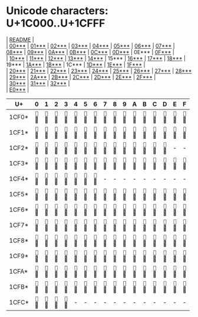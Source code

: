# Unicode characters: U+1C000..U+1CFFF

| [README](README.md) |\
| [00\*\*\*](00xxx.md) | [01\*\*\*](01xxx.md) | [02\*\*\*](02xxx.md) | [03\*\*\*](03xxx.md) | [04\*\*\*](04xxx.md) | [05\*\*\*](05xxx.md) | [06\*\*\*](06xxx.md) | [07\*\*\*](07xxx.md) | [08\*\*\*](08xxx.md) | [09\*\*\*](09xxx.md) | [0A\*\*\*](0Axxx.md) | [0B\*\*\*](0Bxxx.md) | [0C\*\*\*](0Cxxx.md) | [0D\*\*\*](0Dxxx.md) | 0E\*\*\* | [0F\*\*\*](0Fxxx.md) |\
| [10\*\*\*](10xxx.md) | [11\*\*\*](11xxx.md) | [12\*\*\*](12xxx.md) | [13\*\*\*](13xxx.md) | [14\*\*\*](14xxx.md) | 15\*\*\* | [16\*\*\*](16xxx.md) | [17\*\*\*](17xxx.md) | [18\*\*\*](18xxx.md) | 19\*\*\* | [1A\*\*\*](1Axxx.md) | [1B\*\*\*](1Bxxx.md) | 1C\*\*\* | [1D\*\*\*](1Dxxx.md) | [1E\*\*\*](1Exxx.md) | [1F\*\*\*](1Fxxx.md) |\
| [20\*\*\*](20xxx.md) | [21\*\*\*](21xxx.md) | [22\*\*\*](22xxx.md) | [23\*\*\*](23xxx.md) | [24\*\*\*](24xxx.md) | [25\*\*\*](25xxx.md) | [26\*\*\*](26xxx.md) | [27\*\*\*](27xxx.md) | [28\*\*\*](28xxx.md) | [29\*\*\*](29xxx.md) | [2A\*\*\*](2Axxx.md) | [2B\*\*\*](2Bxxx.md) | [2C\*\*\*](2Cxxx.md) | [2D\*\*\*](2Dxxx.md) | [2E\*\*\*](2Exxx.md) | [2F\*\*\*](2Fxxx.md) |\
| [30\*\*\*](30xxx.md) | [31\*\*\*](31xxx.md) | [32\*\*\*](32xxx.md) |\
| [E0\*\*\*](E0xxx.md) |

| U+ | 0 | 1 | 2 | 3 | 4 | 5 | 6 | 7 | 8 | 9 | A | B | C | D | E | F |
| - | :-: | :-: | :-: | :-: | :-: | :-: | :-: | :-: | :-: | :-: | :-: | :-: | :-: | :-: | :-: | :-: |
| 1CF0\* | <span id="1CF00" title="U+1CF00 ZNAMENNY COMBINING MARK GORAZDO NIZKO S KRYZHEM ON LEFT, Mn">`𜼀`<br>𜼀</span> | <span id="1CF01" title="U+1CF01 ZNAMENNY COMBINING MARK NIZKO S KRYZHEM ON LEFT, Mn">`𜼁`<br>𜼁</span> | <span id="1CF02" title="U+1CF02 ZNAMENNY COMBINING MARK TSATA ON LEFT, Mn">`𜼂`<br>𜼂</span> | <span id="1CF03" title="U+1CF03 ZNAMENNY COMBINING MARK GORAZDO NIZKO ON LEFT, Mn">`𜼃`<br>𜼃</span> | <span id="1CF04" title="U+1CF04 ZNAMENNY COMBINING MARK NIZKO ON LEFT, Mn">`𜼄`<br>𜼄</span> | <span id="1CF05" title="U+1CF05 ZNAMENNY COMBINING MARK SREDNE ON LEFT, Mn">`𜼅`<br>𜼅</span> | <span id="1CF06" title="U+1CF06 ZNAMENNY COMBINING MARK MALO POVYSHE ON LEFT, Mn">`𜼆`<br>𜼆</span> | <span id="1CF07" title="U+1CF07 ZNAMENNY COMBINING MARK POVYSHE ON LEFT, Mn">`𜼇`<br>𜼇</span> | <span id="1CF08" title="U+1CF08 ZNAMENNY COMBINING MARK VYSOKO ON LEFT, Mn">`𜼈`<br>𜼈</span> | <span id="1CF09" title="U+1CF09 ZNAMENNY COMBINING MARK MALO POVYSHE S KHOKHLOM ON LEFT, Mn">`𜼉`<br>𜼉</span> | <span id="1CF0A" title="U+1CF0A ZNAMENNY COMBINING MARK POVYSHE S KHOKHLOM ON LEFT, Mn">`𜼊`<br>𜼊</span> | <span id="1CF0B" title="U+1CF0B ZNAMENNY COMBINING MARK VYSOKO S KHOKHLOM ON LEFT, Mn">`𜼋`<br>𜼋</span> | <span id="1CF0C" title="U+1CF0C ZNAMENNY COMBINING MARK GORAZDO NIZKO S KRYZHEM ON RIGHT, Mn">`𜼌`<br>𜼌</span> | <span id="1CF0D" title="U+1CF0D ZNAMENNY COMBINING MARK NIZKO S KRYZHEM ON RIGHT, Mn">`𜼍`<br>𜼍</span> | <span id="1CF0E" title="U+1CF0E ZNAMENNY COMBINING MARK TSATA ON RIGHT, Mn">`𜼎`<br>𜼎</span> | <span id="1CF0F" title="U+1CF0F ZNAMENNY COMBINING MARK GORAZDO NIZKO ON RIGHT, Mn">`𜼏`<br>𜼏</span> |
| 1CF1\* | <span id="1CF10" title="U+1CF10 ZNAMENNY COMBINING MARK NIZKO ON RIGHT, Mn">`𜼐`<br>𜼐</span> | <span id="1CF11" title="U+1CF11 ZNAMENNY COMBINING MARK SREDNE ON RIGHT, Mn">`𜼑`<br>𜼑</span> | <span id="1CF12" title="U+1CF12 ZNAMENNY COMBINING MARK MALO POVYSHE ON RIGHT, Mn">`𜼒`<br>𜼒</span> | <span id="1CF13" title="U+1CF13 ZNAMENNY COMBINING MARK POVYSHE ON RIGHT, Mn">`𜼓`<br>𜼓</span> | <span id="1CF14" title="U+1CF14 ZNAMENNY COMBINING MARK VYSOKO ON RIGHT, Mn">`𜼔`<br>𜼔</span> | <span id="1CF15" title="U+1CF15 ZNAMENNY COMBINING MARK MALO POVYSHE S KHOKHLOM ON RIGHT, Mn">`𜼕`<br>𜼕</span> | <span id="1CF16" title="U+1CF16 ZNAMENNY COMBINING MARK POVYSHE S KHOKHLOM ON RIGHT, Mn">`𜼖`<br>𜼖</span> | <span id="1CF17" title="U+1CF17 ZNAMENNY COMBINING MARK VYSOKO S KHOKHLOM ON RIGHT, Mn">`𜼗`<br>𜼗</span> | <span id="1CF18" title="U+1CF18 ZNAMENNY COMBINING MARK TSATA S KRYZHEM, Mn">`𜼘`<br>𜼘</span> | <span id="1CF19" title="U+1CF19 ZNAMENNY COMBINING MARK MALO POVYSHE S KRYZHEM, Mn">`𜼙`<br>𜼙</span> | <span id="1CF1A" title="U+1CF1A ZNAMENNY COMBINING MARK STRANNO MALO POVYSHE, Mn">`𜼚`<br>𜼚</span> | <span id="1CF1B" title="U+1CF1B ZNAMENNY COMBINING MARK POVYSHE S KRYZHEM, Mn">`𜼛`<br>𜼛</span> | <span id="1CF1C" title="U+1CF1C ZNAMENNY COMBINING MARK POVYSHE STRANNO, Mn">`𜼜`<br>𜼜</span> | <span id="1CF1D" title="U+1CF1D ZNAMENNY COMBINING MARK VYSOKO S KRYZHEM, Mn">`𜼝`<br>𜼝</span> | <span id="1CF1E" title="U+1CF1E ZNAMENNY COMBINING MARK MALO POVYSHE STRANNO, Mn">`𜼞`<br>𜼞</span> | <span id="1CF1F" title="U+1CF1F ZNAMENNY COMBINING MARK GORAZDO VYSOKO, Mn">`𜼟`<br>𜼟</span> |
| 1CF2\* | <span id="1CF20" title="U+1CF20 ZNAMENNY COMBINING MARK ZELO, Mn">`𜼠`<br>𜼠</span> | <span id="1CF21" title="U+1CF21 ZNAMENNY COMBINING MARK ON, Mn">`𜼡`<br>𜼡</span> | <span id="1CF22" title="U+1CF22 ZNAMENNY COMBINING MARK RAVNO, Mn">`𜼢`<br>𜼢</span> | <span id="1CF23" title="U+1CF23 ZNAMENNY COMBINING MARK TIKHAYA, Mn">`𜼣`<br>𜼣</span> | <span id="1CF24" title="U+1CF24 ZNAMENNY COMBINING MARK BORZAYA, Mn">`𜼤`<br>𜼤</span> | <span id="1CF25" title="U+1CF25 ZNAMENNY COMBINING MARK UDARKA, Mn">`𜼥`<br>𜼥</span> | <span id="1CF26" title="U+1CF26 ZNAMENNY COMBINING MARK PODVERTKA, Mn">`𜼦`<br>𜼦</span> | <span id="1CF27" title="U+1CF27 ZNAMENNY COMBINING MARK LOMKA, Mn">`𜼧`<br>𜼧</span> | <span id="1CF28" title="U+1CF28 ZNAMENNY COMBINING MARK KUPNAYA, Mn">`𜼨`<br>𜼨</span> | <span id="1CF29" title="U+1CF29 ZNAMENNY COMBINING MARK KACHKA, Mn">`𜼩`<br>𜼩</span> | <span id="1CF2A" title="U+1CF2A ZNAMENNY COMBINING MARK ZEVOK, Mn">`𜼪`<br>𜼪</span> | <span id="1CF2B" title="U+1CF2B ZNAMENNY COMBINING MARK SKOBA, Mn">`𜼫`<br>𜼫</span> | <span id="1CF2C" title="U+1CF2C ZNAMENNY COMBINING MARK RAZSEKA, Mn">`𜼬`<br>𜼬</span> | <span id="1CF2D" title="U+1CF2D ZNAMENNY COMBINING MARK KRYZH ON LEFT, Mn">`𜼭`<br>𜼭</span> | <span id="1CF2E" title="U+1CF2E (not assigned)">-</span> | <span id="1CF2F" title="U+1CF2F (not assigned)">-</span> |
| 1CF3\* | <span id="1CF30" title="U+1CF30 ZNAMENNY COMBINING TONAL RANGE MARK MRACHNO, Mn">`𜼰`<br>𜼰</span> | <span id="1CF31" title="U+1CF31 ZNAMENNY COMBINING TONAL RANGE MARK SVETLO, Mn">`𜼱`<br>𜼱</span> | <span id="1CF32" title="U+1CF32 ZNAMENNY COMBINING TONAL RANGE MARK TRESVETLO, Mn">`𜼲`<br>𜼲</span> | <span id="1CF33" title="U+1CF33 ZNAMENNY COMBINING MARK ZADERZHKA, Mn">`𜼳`<br>𜼳</span> | <span id="1CF34" title="U+1CF34 ZNAMENNY COMBINING MARK DEMESTVENNY ZADERZHKA, Mn">`𜼴`<br>𜼴</span> | <span id="1CF35" title="U+1CF35 ZNAMENNY COMBINING MARK OTSECHKA, Mn">`𜼵`<br>𜼵</span> | <span id="1CF36" title="U+1CF36 ZNAMENNY COMBINING MARK PODCHASHIE, Mn">`𜼶`<br>𜼶</span> | <span id="1CF37" title="U+1CF37 ZNAMENNY COMBINING MARK PODCHASHIE WITH VERTICAL STROKE, Mn">`𜼷`<br>𜼷</span> | <span id="1CF38" title="U+1CF38 ZNAMENNY COMBINING MARK CHASHKA, Mn">`𜼸`<br>𜼸</span> | <span id="1CF39" title="U+1CF39 ZNAMENNY COMBINING MARK CHASHKA POLNAYA, Mn">`𜼹`<br>𜼹</span> | <span id="1CF3A" title="U+1CF3A ZNAMENNY COMBINING MARK OBLACHKO, Mn">`𜼺`<br>𜼺</span> | <span id="1CF3B" title="U+1CF3B ZNAMENNY COMBINING MARK SOROCHYA NOZHKA, Mn">`𜼻`<br>𜼻</span> | <span id="1CF3C" title="U+1CF3C ZNAMENNY COMBINING MARK TOCHKA, Mn">`𜼼`<br>𜼼</span> | <span id="1CF3D" title="U+1CF3D ZNAMENNY COMBINING MARK DVOETOCHIE, Mn">`𜼽`<br>𜼽</span> | <span id="1CF3E" title="U+1CF3E ZNAMENNY COMBINING ATTACHING VERTICAL OMET, Mn">`𜼾`<br>𜼾</span> | <span id="1CF3F" title="U+1CF3F ZNAMENNY COMBINING MARK CURVED OMET, Mn">`𜼿`<br>𜼿</span> |
| 1CF4\* | <span id="1CF40" title="U+1CF40 ZNAMENNY COMBINING MARK KRYZH, Mn">`𜽀`<br>𜽀</span> | <span id="1CF41" title="U+1CF41 ZNAMENNY COMBINING LOWER TONAL RANGE INDICATOR, Mn">`𜽁`<br>𜽁</span> | <span id="1CF42" title="U+1CF42 ZNAMENNY PRIZNAK MODIFIER LEVEL-2, Mn">`𜽂`<br>𜽂</span> | <span id="1CF43" title="U+1CF43 ZNAMENNY PRIZNAK MODIFIER LEVEL-3, Mn">`𜽃`<br>𜽃</span> | <span id="1CF44" title="U+1CF44 ZNAMENNY PRIZNAK MODIFIER DIRECTION FLIP, Mn">`𜽄`<br>𜽄</span> | <span id="1CF45" title="U+1CF45 ZNAMENNY PRIZNAK MODIFIER KRYZH, Mn">`𜽅`<br>𜽅</span> | <span id="1CF46" title="U+1CF46 ZNAMENNY PRIZNAK MODIFIER ROG, Mn">`𜽆`<br>𜽆</span> | <span id="1CF47" title="U+1CF47 (not assigned)">-</span> | <span id="1CF48" title="U+1CF48 (not assigned)">-</span> | <span id="1CF49" title="U+1CF49 (not assigned)">-</span> | <span id="1CF4A" title="U+1CF4A (not assigned)">-</span> | <span id="1CF4B" title="U+1CF4B (not assigned)">-</span> | <span id="1CF4C" title="U+1CF4C (not assigned)">-</span> | <span id="1CF4D" title="U+1CF4D (not assigned)">-</span> | <span id="1CF4E" title="U+1CF4E (not assigned)">-</span> | <span id="1CF4F" title="U+1CF4F (not assigned)">-</span> |
| 1CF5\* | <span id="1CF50" title="U+1CF50 ZNAMENNY NEUME KRYUK, So">`𜽐`<br>𜽐</span> | <span id="1CF51" title="U+1CF51 ZNAMENNY NEUME KRYUK TIKHY, So">`𜽑`<br>𜽑</span> | <span id="1CF52" title="U+1CF52 ZNAMENNY NEUME PARAKLIT, So">`𜽒`<br>𜽒</span> | <span id="1CF53" title="U+1CF53 ZNAMENNY NEUME DVA V CHELNU, So">`𜽓`<br>𜽓</span> | <span id="1CF54" title="U+1CF54 ZNAMENNY NEUME KLYUCH, So">`𜽔`<br>𜽔</span> | <span id="1CF55" title="U+1CF55 ZNAMENNY NEUME ZANOZHEK, So">`𜽕`<br>𜽕</span> | <span id="1CF56" title="U+1CF56 ZNAMENNY NEUME STOPITSA, So">`𜽖`<br>𜽖</span> | <span id="1CF57" title="U+1CF57 ZNAMENNY NEUME STOPITSA S OCHKOM, So">`𜽗`<br>𜽗</span> | <span id="1CF58" title="U+1CF58 ZNAMENNY NEUME PEREVODKA, So">`𜽘`<br>𜽘</span> | <span id="1CF59" title="U+1CF59 ZNAMENNY NEUME PEREVODKA NEPOSTOYANNAYA, So">`𜽙`<br>𜽙</span> | <span id="1CF5A" title="U+1CF5A ZNAMENNY NEUME STOPITSA WITH SOROCHYA NOZHKA, So">`𜽚`<br>𜽚</span> | <span id="1CF5B" title="U+1CF5B ZNAMENNY NEUME CHELYUSTKA, So">`𜽛`<br>𜽛</span> | <span id="1CF5C" title="U+1CF5C ZNAMENNY NEUME PALKA, So">`𜽜`<br>𜽜</span> | <span id="1CF5D" title="U+1CF5D ZNAMENNY NEUME ZAPYATAYA, So">`𜽝`<br>𜽝</span> | <span id="1CF5E" title="U+1CF5E ZNAMENNY NEUME GOLUBCHIK BORZY, So">`𜽞`<br>𜽞</span> | <span id="1CF5F" title="U+1CF5F ZNAMENNY NEUME GOLUBCHIK TIKHY, So">`𜽟`<br>𜽟</span> |
| 1CF6\* | <span id="1CF60" title="U+1CF60 ZNAMENNY NEUME GOLUBCHIK MRACHNY, So">`𜽠`<br>𜽠</span> | <span id="1CF61" title="U+1CF61 ZNAMENNY NEUME GOLUBCHIK SVETLY, So">`𜽡`<br>𜽡</span> | <span id="1CF62" title="U+1CF62 ZNAMENNY NEUME GOLUBCHIK TRESVETLY, So">`𜽢`<br>𜽢</span> | <span id="1CF63" title="U+1CF63 ZNAMENNY NEUME VRAKHIYA PROSTAYA, So">`𜽣`<br>𜽣</span> | <span id="1CF64" title="U+1CF64 ZNAMENNY NEUME VRAKHIYA MRACHNAYA, So">`𜽤`<br>𜽤</span> | <span id="1CF65" title="U+1CF65 ZNAMENNY NEUME VRAKHIYA SVETLAYA, So">`𜽥`<br>𜽥</span> | <span id="1CF66" title="U+1CF66 ZNAMENNY NEUME VRAKHIYA TRESVETLAYA, So">`𜽦`<br>𜽦</span> | <span id="1CF67" title="U+1CF67 ZNAMENNY NEUME VRAKHIYA KLYUCHEVAYA PROSTAYA, So">`𜽧`<br>𜽧</span> | <span id="1CF68" title="U+1CF68 ZNAMENNY NEUME VRAKHIYA KLYUCHEVAYA MRACHNAYA, So">`𜽨`<br>𜽨</span> | <span id="1CF69" title="U+1CF69 ZNAMENNY NEUME VRAKHIYA KLYUCHEVAYA SVETLAYA, So">`𜽩`<br>𜽩</span> | <span id="1CF6A" title="U+1CF6A ZNAMENNY NEUME VRAKHIYA KLYUCHEVAYA TRESVETLAYA, So">`𜽪`<br>𜽪</span> | <span id="1CF6B" title="U+1CF6B ZNAMENNY NEUME DOUBLE ZAPYATAYA, So">`𜽫`<br>𜽫</span> | <span id="1CF6C" title="U+1CF6C ZNAMENNY NEUME REVERSED CHELYUSTKA, So">`𜽬`<br>𜽬</span> | <span id="1CF6D" title="U+1CF6D ZNAMENNY NEUME DERBITSA, So">`𜽭`<br>𜽭</span> | <span id="1CF6E" title="U+1CF6E ZNAMENNY NEUME KHAMILO, So">`𜽮`<br>𜽮</span> | <span id="1CF6F" title="U+1CF6F ZNAMENNY NEUME CHASHKA, So">`𜽯`<br>𜽯</span> |
| 1CF7\* | <span id="1CF70" title="U+1CF70 ZNAMENNY NEUME PODCHASHIE, So">`𜽰`<br>𜽰</span> | <span id="1CF71" title="U+1CF71 ZNAMENNY NEUME SKAMEYTSA MRACHNAYA, So">`𜽱`<br>𜽱</span> | <span id="1CF72" title="U+1CF72 ZNAMENNY NEUME SKAMEYTSA SVETLAYA, So">`𜽲`<br>𜽲</span> | <span id="1CF73" title="U+1CF73 ZNAMENNY NEUME SKAMEYTSA TRESVETLAYA, So">`𜽳`<br>𜽳</span> | <span id="1CF74" title="U+1CF74 ZNAMENNY NEUME SKAMEYTSA TIKHAYA, So">`𜽴`<br>𜽴</span> | <span id="1CF75" title="U+1CF75 ZNAMENNY NEUME DEMESTVENNY KLYUCH, So">`𜽵`<br>𜽵</span> | <span id="1CF76" title="U+1CF76 ZNAMENNY NEUME SKAMEYTSA KLYUCHEVAYA SVETLAYA, So">`𜽶`<br>𜽶</span> | <span id="1CF77" title="U+1CF77 ZNAMENNY NEUME SKAMEYTSA KLYUCHENEPOSTOYANNAYA, So">`𜽷`<br>𜽷</span> | <span id="1CF78" title="U+1CF78 ZNAMENNY NEUME SKAMEYTSA KLYUCHEVAYA TIKHAYA, So">`𜽸`<br>𜽸</span> | <span id="1CF79" title="U+1CF79 ZNAMENNY NEUME SKAMEYTSA DVOECHELNAYA PROSTAYA, So">`𜽹`<br>𜽹</span> | <span id="1CF7A" title="U+1CF7A ZNAMENNY NEUME SKAMEYTSA DVOECHELNAYA SVETLAYA, So">`𜽺`<br>𜽺</span> | <span id="1CF7B" title="U+1CF7B ZNAMENNY NEUME SKAMEYTSA DVOECHELNAYA NEPOSTOYANNAYA, So">`𜽻`<br>𜽻</span> | <span id="1CF7C" title="U+1CF7C ZNAMENNY NEUME SKAMEYTSA DVOECHELNAYA KLYUCHEVAYA, So">`𜽼`<br>𜽼</span> | <span id="1CF7D" title="U+1CF7D ZNAMENNY NEUME SLOZHITIE, So">`𜽽`<br>𜽽</span> | <span id="1CF7E" title="U+1CF7E ZNAMENNY NEUME SLOZHITIE S ZAPYATOY, So">`𜽾`<br>𜽾</span> | <span id="1CF7F" title="U+1CF7F ZNAMENNY NEUME SLOZHITIE ZAKRYTOE, So">`𜽿`<br>𜽿</span> |
| 1CF8\* | <span id="1CF80" title="U+1CF80 ZNAMENNY NEUME SLOZHITIE S KRYZHEM, So">`𜾀`<br>𜾀</span> | <span id="1CF81" title="U+1CF81 ZNAMENNY NEUME KRYZH, So">`𜾁`<br>𜾁</span> | <span id="1CF82" title="U+1CF82 ZNAMENNY NEUME ROG, So">`𜾂`<br>𜾂</span> | <span id="1CF83" title="U+1CF83 ZNAMENNY NEUME FITA, So">`𜾃`<br>𜾃</span> | <span id="1CF84" title="U+1CF84 ZNAMENNY NEUME KOBYLA, So">`𜾄`<br>𜾄</span> | <span id="1CF85" title="U+1CF85 ZNAMENNY NEUME ZMEYTSA, So">`𜾅`<br>𜾅</span> | <span id="1CF86" title="U+1CF86 ZNAMENNY NEUME STATYA, So">`𜾆`<br>𜾆</span> | <span id="1CF87" title="U+1CF87 ZNAMENNY NEUME STATYA S ZAPYATOY, So">`𜾇`<br>𜾇</span> | <span id="1CF88" title="U+1CF88 ZNAMENNY NEUME STATYA S KRYZHEM, So">`𜾈`<br>𜾈</span> | <span id="1CF89" title="U+1CF89 ZNAMENNY NEUME STATYA S ZAPYATOY I KRYZHEM, So">`𜾉`<br>𜾉</span> | <span id="1CF8A" title="U+1CF8A ZNAMENNY NEUME STATYA S KRYZHEM I ZAPYATOY, So">`𜾊`<br>𜾊</span> | <span id="1CF8B" title="U+1CF8B ZNAMENNY NEUME STATYA ZAKRYTAYA, So">`𜾋`<br>𜾋</span> | <span id="1CF8C" title="U+1CF8C ZNAMENNY NEUME STATYA ZAKRYTAYA S ZAPYATOY, So">`𜾌`<br>𜾌</span> | <span id="1CF8D" title="U+1CF8D ZNAMENNY NEUME STATYA S ROGOM, So">`𜾍`<br>𜾍</span> | <span id="1CF8E" title="U+1CF8E ZNAMENNY NEUME STATYA S DVUMYA ZAPYATYMI, So">`𜾎`<br>𜾎</span> | <span id="1CF8F" title="U+1CF8F ZNAMENNY NEUME STATYA S ZAPYATOY I PODCHASHIEM, So">`𜾏`<br>𜾏</span> |
| 1CF9\* | <span id="1CF90" title="U+1CF90 ZNAMENNY NEUME POLKULIZMY, So">`𜾐`<br>𜾐</span> | <span id="1CF91" title="U+1CF91 ZNAMENNY NEUME STATYA NEPOSTOYANNAYA, So">`𜾑`<br>𜾑</span> | <span id="1CF92" title="U+1CF92 ZNAMENNY NEUME STRELA PROSTAYA, So">`𜾒`<br>𜾒</span> | <span id="1CF93" title="U+1CF93 ZNAMENNY NEUME STRELA MRACHNOTIKHAYA, So">`𜾓`<br>𜾓</span> | <span id="1CF94" title="U+1CF94 ZNAMENNY NEUME STRELA KRYZHEVAYA, So">`𜾔`<br>𜾔</span> | <span id="1CF95" title="U+1CF95 ZNAMENNY NEUME STRELA POLUPOVODNAYA, So">`𜾕`<br>𜾕</span> | <span id="1CF96" title="U+1CF96 ZNAMENNY NEUME STRELA POVODNAYA, So">`𜾖`<br>𜾖</span> | <span id="1CF97" title="U+1CF97 ZNAMENNY NEUME STRELA NEPOSTOYANNAYA, So">`𜾗`<br>𜾗</span> | <span id="1CF98" title="U+1CF98 ZNAMENNY NEUME STRELA KLYUCHEPOVODNAYA, So">`𜾘`<br>𜾘</span> | <span id="1CF99" title="U+1CF99 ZNAMENNY NEUME STRELA KLYUCHENEPOSTOYANNAYA, So">`𜾙`<br>𜾙</span> | <span id="1CF9A" title="U+1CF9A ZNAMENNY NEUME STRELA TIKHAYA PUTNAYA, So">`𜾚`<br>𜾚</span> | <span id="1CF9B" title="U+1CF9B ZNAMENNY NEUME STRELA DVOECHELNAYA, So">`𜾛`<br>𜾛</span> | <span id="1CF9C" title="U+1CF9C ZNAMENNY NEUME STRELA DVOECHELNOKRYZHEVAYA, So">`𜾜`<br>𜾜</span> | <span id="1CF9D" title="U+1CF9D ZNAMENNY NEUME STRELA DVOECHELNOPOVODNAYA, So">`𜾝`<br>𜾝</span> | <span id="1CF9E" title="U+1CF9E ZNAMENNY NEUME STRELA DVOECHELNAYA KLYUCHEVAYA, So">`𜾞`<br>𜾞</span> | <span id="1CF9F" title="U+1CF9F ZNAMENNY NEUME STRELA DVOECHELNOPOVODNAYA KLYUCHEVAYA, So">`𜾟`<br>𜾟</span> |
| 1CFA\* | <span id="1CFA0" title="U+1CFA0 ZNAMENNY NEUME STRELA GROMNAYA WITH SINGLE ZAPYATAYA, So">`𜾠`<br>𜾠</span> | <span id="1CFA1" title="U+1CFA1 ZNAMENNY NEUME STRELA GROMOPOVODNAYA WITH SINGLE ZAPYATAYA, So">`𜾡`<br>𜾡</span> | <span id="1CFA2" title="U+1CFA2 ZNAMENNY NEUME STRELA GROMNAYA, So">`𜾢`<br>𜾢</span> | <span id="1CFA3" title="U+1CFA3 ZNAMENNY NEUME STRELA GROMOPOVODNAYA, So">`𜾣`<br>𜾣</span> | <span id="1CFA4" title="U+1CFA4 ZNAMENNY NEUME STRELA GROMOPOVODNAYA WITH DOUBLE ZAPYATAYA, So">`𜾤`<br>𜾤</span> | <span id="1CFA5" title="U+1CFA5 ZNAMENNY NEUME STRELA GROMOKRYZHEVAYA, So">`𜾥`<br>𜾥</span> | <span id="1CFA6" title="U+1CFA6 ZNAMENNY NEUME STRELA GROMOKRYZHEVAYA POVODNAYA, So">`𜾦`<br>𜾦</span> | <span id="1CFA7" title="U+1CFA7 ZNAMENNY NEUME MECHIK, So">`𜾧`<br>𜾧</span> | <span id="1CFA8" title="U+1CFA8 ZNAMENNY NEUME MECHIK POVODNY, So">`𜾨`<br>𜾨</span> | <span id="1CFA9" title="U+1CFA9 ZNAMENNY NEUME MECHIK KLYUCHEVOY, So">`𜾩`<br>𜾩</span> | <span id="1CFAA" title="U+1CFAA ZNAMENNY NEUME MECHIK KLYUCHEPOVODNY, So">`𜾪`<br>𜾪</span> | <span id="1CFAB" title="U+1CFAB ZNAMENNY NEUME MECHIK KLYUCHENEPOSTOYANNY, So">`𜾫`<br>𜾫</span> | <span id="1CFAC" title="U+1CFAC ZNAMENNY NEUME STRELA TRYASOGLASNAYA, So">`𜾬`<br>𜾬</span> | <span id="1CFAD" title="U+1CFAD ZNAMENNY NEUME STRELA TRYASOPOVODNAYA, So">`𜾭`<br>𜾭</span> | <span id="1CFAE" title="U+1CFAE ZNAMENNY NEUME STRELA TRYASOSTRELNAYA, So">`𜾮`<br>𜾮</span> | <span id="1CFAF" title="U+1CFAF ZNAMENNY NEUME OSOKA, So">`𜾯`<br>𜾯</span> |
| 1CFB\* | <span id="1CFB0" title="U+1CFB0 ZNAMENNY NEUME OSOKA SVETLAYA, So">`𜾰`<br>𜾰</span> | <span id="1CFB1" title="U+1CFB1 ZNAMENNY NEUME OSOKA TRESVETLAYA, So">`𜾱`<br>𜾱</span> | <span id="1CFB2" title="U+1CFB2 ZNAMENNY NEUME OSOKA KRYUKOVAYA SVETLAYA, So">`𜾲`<br>𜾲</span> | <span id="1CFB3" title="U+1CFB3 ZNAMENNY NEUME OSOKA KLYUCHEVAYA SVETLAYA, So">`𜾳`<br>𜾳</span> | <span id="1CFB4" title="U+1CFB4 ZNAMENNY NEUME OSOKA KLYUCHEVAYA NEPOSTOYANNAYA, So">`𜾴`<br>𜾴</span> | <span id="1CFB5" title="U+1CFB5 ZNAMENNY NEUME STRELA KRYUKOVAYA, So">`𜾵`<br>𜾵</span> | <span id="1CFB6" title="U+1CFB6 ZNAMENNY NEUME STRELA KRYUKOVAYA POVODNAYA, So">`𜾶`<br>𜾶</span> | <span id="1CFB7" title="U+1CFB7 ZNAMENNY NEUME STRELA KRYUKOVAYA GROMNAYA WITH SINGLE ZAPYATAYA, So">`𜾷`<br>𜾷</span> | <span id="1CFB8" title="U+1CFB8 ZNAMENNY NEUME STRELA KRYUKOVAYA GROMOPOVODNAYA WITH SINGLE ZAPYATAYA, So">`𜾸`<br>𜾸</span> | <span id="1CFB9" title="U+1CFB9 ZNAMENNY NEUME STRELA KRYUKOVAYA GROMNAYA, So">`𜾹`<br>𜾹</span> | <span id="1CFBA" title="U+1CFBA ZNAMENNY NEUME STRELA KRYUKOVAYA GROMOPOVODNAYA, So">`𜾺`<br>𜾺</span> | <span id="1CFBB" title="U+1CFBB ZNAMENNY NEUME STRELA KRYUKOVAYA GROMOPOVODNAYA WITH DOUBLE ZAPYATAYA, So">`𜾻`<br>𜾻</span> | <span id="1CFBC" title="U+1CFBC ZNAMENNY NEUME STRELA KRYUKOVAYA GROMOKRYZHEVAYA, So">`𜾼`<br>𜾼</span> | <span id="1CFBD" title="U+1CFBD ZNAMENNY NEUME STRELA KRYUKOVAYA GROMOKRYZHEVAYA POVODNAYA, So">`𜾽`<br>𜾽</span> | <span id="1CFBE" title="U+1CFBE ZNAMENNY NEUME STRELA KRYUKOVAYA TRYASKA, So">`𜾾`<br>𜾾</span> | <span id="1CFBF" title="U+1CFBF ZNAMENNY NEUME KUFISMA, So">`𜾿`<br>𜾿</span> |
| 1CFC\* | <span id="1CFC0" title="U+1CFC0 ZNAMENNY NEUME OBLAKO, So">`𜿀`<br>𜿀</span> | <span id="1CFC1" title="U+1CFC1 ZNAMENNY NEUME DUDA, So">`𜿁`<br>𜿁</span> | <span id="1CFC2" title="U+1CFC2 ZNAMENNY NEUME NEMKA, So">`𜿂`<br>𜿂</span> | <span id="1CFC3" title="U+1CFC3 ZNAMENNY NEUME PAUK, So">`𜿃`<br>𜿃</span> | <span id="1CFC4" title="U+1CFC4 (not assigned)">-</span> | <span id="1CFC5" title="U+1CFC5 (not assigned)">-</span> | <span id="1CFC6" title="U+1CFC6 (not assigned)">-</span> | <span id="1CFC7" title="U+1CFC7 (not assigned)">-</span> | <span id="1CFC8" title="U+1CFC8 (not assigned)">-</span> | <span id="1CFC9" title="U+1CFC9 (not assigned)">-</span> | <span id="1CFCA" title="U+1CFCA (not assigned)">-</span> | <span id="1CFCB" title="U+1CFCB (not assigned)">-</span> | <span id="1CFCC" title="U+1CFCC (not assigned)">-</span> | <span id="1CFCD" title="U+1CFCD (not assigned)">-</span> | <span id="1CFCE" title="U+1CFCE (not assigned)">-</span> | <span id="1CFCF" title="U+1CFCF (not assigned)">-</span> |
